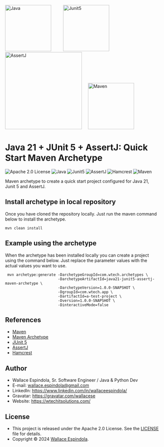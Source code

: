 <p>
    <img src="https://cdn.icon-icons.com/icons2/2699/PNG/512/java_logo_icon_168609.png" alt="Java" width="150"/>
    &nbsp&nbsp&nbsp&nbsp&nbsp&nbsp&nbsp&nbsp
    <img src="https://upload.wikimedia.org/wikipedia/commons/5/59/JUnit_5_Banner.png" alt="Junit5" width="150"/>
    &nbsp&nbsp&nbsp&nbsp&nbsp&nbsp&nbsp&nbsp
    <img src="https://assertj.github.io/doc/images/assertj-db_icon.png" alt="AssertJ" width="250"/>
    &nbsp&nbsp&nbsp
    <img src="https://upload.wikimedia.org/wikipedia/commons/thumb/5/52/Apache_Maven_logo.svg/2560px-Apache_Maven_logo.svg.png" alt="Maven" width="150"/>
</p>

# Java 21 + JUnit 5 + AssertJ: Quick Start Maven Archetype

![Apache 2.0 License](https://img.shields.io/badge/License-Apache2.0-orange)
![Java](https://img.shields.io/badge/Built_with-Java-blue)
![Junit5](https://img.shields.io/badge/Built_with-Junit5-teal)
![AssertJ](https://img.shields.io/badge/Powered_by-AssertJ-pink)
![Hamcrest](https://img.shields.io/badge/Powered_by-Hamcrest-purple)
![Maven](https://img.shields.io/badge/Powered_by-Maven-green)

Maven archetype to create a quick start project configured for Java 21, Junit 5 and AssertJ.

## Install archetype in local repository

Once you have cloned the repository locally. Just run the maven command below to install the archetype.

``` shell
mvn clean install
```

## Example using the archetype

When the archetype has been installed locally you can create a project using the command below. Just replace the parameter values with the actual values you want to use.

``` shell
 mvn archetype:generate -DarchetypeGroupId=com.wtech.archetypes \
                        -DarchetypeArtifactId=java21-junit5-assertj-maven-archetype \
                        -DarchetypeVersion=1.0.0-SNAPSHOT \
                        -DgroupId=com.wtech.app \
                        -DartifactId=a-test-project \
                        -Dversion=1.0.0-SNAPSHOT \
                        -DinteractiveMode=false
```

## References

* [Maven](https://maven.apache.org)
* [Maven Archetype](https://maven.apache.org/guides/introduction/introduction-to-archetypes.html)
* [JUnit 5](https://junit.org/junit5/)
* [AssertJ](https://assertj.github.io/doc/)
* [Hamcrest](http://hamcrest.org/JavaHamcrest/)

## Author

- Wallace Espindola, Sr. Software Engineer / Java & Python Dev
- E-mail: wallace.espindola@gmail.com
- LinkedIn: https://www.linkedin.com/in/wallaceespindola/
- Gravatar: https://gravatar.com/wallacese
- Website: https://wtechitsolutions.com/

## License

- This project is released under the Apache 2.0 License. See the [LICENSE](LICENSE) file for details.
- Copyright © 2024 [Wallace Espindola](https://github.com/wallaceespindola/).

